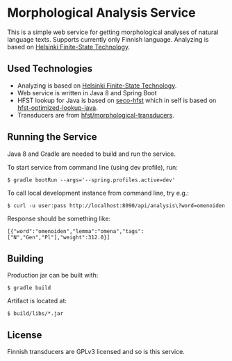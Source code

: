 # Morphological Analysis Service

This is a simple web service for getting morphological analyses of natural language texts. 
Supports currently only Finnish language. Analyzing is based on 
[Helsinki Finite-State Technology](https://hfst.github.io).

## Used Technologies

- Analyzing is based on [Helsinki Finite-State Technology](https://hfst.github.io). 
- Web service is written in Java 8 and Spring Boot
- HFST lookup for Java is based on [seco-hfst](https://github.com/jiemakel/seco-hfst) which in self is 
based on [hfst-optimized-lookup-java](https://github.com/hfst/hfst-optimized-lookup/tree/master/hfst-optimized-lookup-java).
- Transducers are from [hfst/morphological-transducers](https://sourceforge.net/projects/hfst/files/resources/morphological-transducers/). 

## Running the Service

Java 8 and Gradle are needed to build and run the service.

To start service from command line (using dev profile), run:

    $ gradle bootRun --args='--spring.profiles.active=dev'
    
To call local development instance from command line, try e.g.:

    $ curl -u user:pass http://localhost:8090/api/analysis\?word=omenoiden
    
Response should be something like:
    
    [{"word":"omenoiden","lemma":"omena","tags":["N","Gen","Pl"],"weight":312.0}]

## Building
    
Production jar can be built with:

    $ gradle build
    
Artifact is located at:

    $ build/libs/*.jar
    
## License

Finnish transducers are GPLv3 licensed and so is this service.
